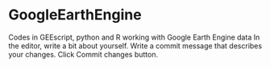 # GoogleEarthEngine
Codes in GEEscript, python and R working with Google Earth Engine data
In the editor, write a bit about yourself.
Write a commit message that describes your changes.
Click Commit changes button.
